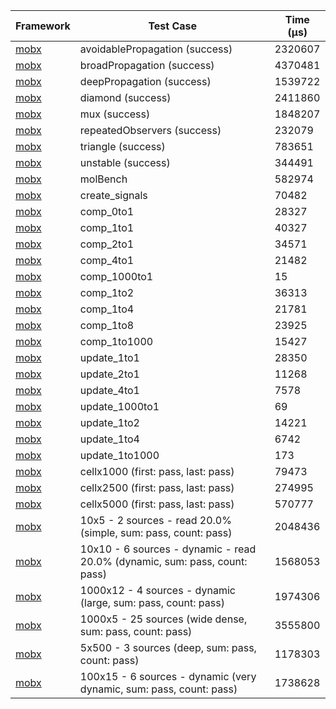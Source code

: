 | Framework | Test Case | Time (μs) |
| --- | --- | --- |
| [mobx](https://github.com/mobxjs/mobx.dart) | avoidablePropagation (success) | 2320607 |
| [mobx](https://github.com/mobxjs/mobx.dart) | broadPropagation (success) | 4370481 |
| [mobx](https://github.com/mobxjs/mobx.dart) | deepPropagation (success) | 1539722 |
| [mobx](https://github.com/mobxjs/mobx.dart) | diamond (success) | 2411860 |
| [mobx](https://github.com/mobxjs/mobx.dart) | mux (success) | 1848207 |
| [mobx](https://github.com/mobxjs/mobx.dart) | repeatedObservers (success) | 232079 |
| [mobx](https://github.com/mobxjs/mobx.dart) | triangle (success) | 783651 |
| [mobx](https://github.com/mobxjs/mobx.dart) | unstable (success) | 344491 |
| [mobx](https://github.com/mobxjs/mobx.dart) | molBench | 582974 |
| [mobx](https://github.com/mobxjs/mobx.dart) | create_signals | 70482 |
| [mobx](https://github.com/mobxjs/mobx.dart) | comp_0to1 | 28327 |
| [mobx](https://github.com/mobxjs/mobx.dart) | comp_1to1 | 40327 |
| [mobx](https://github.com/mobxjs/mobx.dart) | comp_2to1 | 34571 |
| [mobx](https://github.com/mobxjs/mobx.dart) | comp_4to1 | 21482 |
| [mobx](https://github.com/mobxjs/mobx.dart) | comp_1000to1 | 15 |
| [mobx](https://github.com/mobxjs/mobx.dart) | comp_1to2 | 36313 |
| [mobx](https://github.com/mobxjs/mobx.dart) | comp_1to4 | 21781 |
| [mobx](https://github.com/mobxjs/mobx.dart) | comp_1to8 | 23925 |
| [mobx](https://github.com/mobxjs/mobx.dart) | comp_1to1000 | 15427 |
| [mobx](https://github.com/mobxjs/mobx.dart) | update_1to1 | 28350 |
| [mobx](https://github.com/mobxjs/mobx.dart) | update_2to1 | 11268 |
| [mobx](https://github.com/mobxjs/mobx.dart) | update_4to1 | 7578 |
| [mobx](https://github.com/mobxjs/mobx.dart) | update_1000to1 | 69 |
| [mobx](https://github.com/mobxjs/mobx.dart) | update_1to2 | 14221 |
| [mobx](https://github.com/mobxjs/mobx.dart) | update_1to4 | 6742 |
| [mobx](https://github.com/mobxjs/mobx.dart) | update_1to1000 | 173 |
| [mobx](https://github.com/mobxjs/mobx.dart) | cellx1000 (first: pass, last: pass) | 79473 |
| [mobx](https://github.com/mobxjs/mobx.dart) | cellx2500 (first: pass, last: pass) | 274995 |
| [mobx](https://github.com/mobxjs/mobx.dart) | cellx5000 (first: pass, last: pass) | 570777 |
| [mobx](https://github.com/mobxjs/mobx.dart) | 10x5 - 2 sources - read 20.0% (simple, sum: pass, count: pass) | 2048436 |
| [mobx](https://github.com/mobxjs/mobx.dart) | 10x10 - 6 sources - dynamic - read 20.0% (dynamic, sum: pass, count: pass) | 1568053 |
| [mobx](https://github.com/mobxjs/mobx.dart) | 1000x12 - 4 sources - dynamic (large, sum: pass, count: pass) | 1974306 |
| [mobx](https://github.com/mobxjs/mobx.dart) | 1000x5 - 25 sources (wide dense, sum: pass, count: pass) | 3555800 |
| [mobx](https://github.com/mobxjs/mobx.dart) | 5x500 - 3 sources (deep, sum: pass, count: pass) | 1178303 |
| [mobx](https://github.com/mobxjs/mobx.dart) | 100x15 - 6 sources - dynamic (very dynamic, sum: pass, count: pass) | 1738628 |
